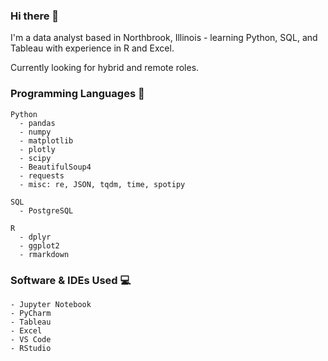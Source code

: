 ### Hi there 👋

I'm a data analyst based in Northbrook, Illinois - learning Python, SQL, and Tableau with experience in R and Excel.

Currently looking for hybrid and remote roles.

### Programming Languages 🚀
    Python
      - pandas
      - numpy
      - matplotlib
      - plotly
      - scipy
      - BeautifulSoup4
      - requests
      - misc: re, JSON, tqdm, time, spotipy

    SQL
      - PostgreSQL

    R
      - dplyr
      - ggplot2
      - rmarkdown

### Software & IDEs Used 💻
    - Jupyter Notebook
    - PyCharm
    - Tableau
    - Excel
    - VS Code
    - RStudio
